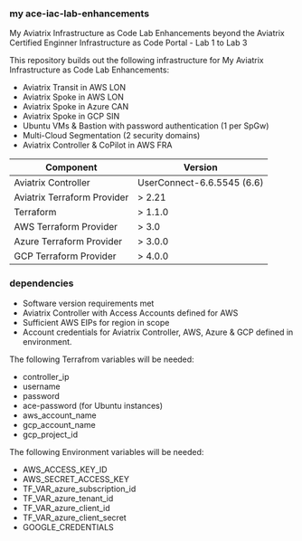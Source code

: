 ### my ace-iac-lab-enhancements
My Aviatrix Infrastructure as Code Lab Enhancements beyond the Aviatrix Certified Enginner Infrastructure as Code Portal - Lab 1 to Lab 3

This repository builds out the following infrastructure for My Aviatrix Infrastructure as Code Lab Enhancements:
- Aviatrix Transit in AWS LON
- Aviatrix Spoke in AWS LON
- Aviatrix Spoke in Azure CAN
- Aviatrix Spoke in GCP SIN
- Ubuntu VMs & Bastion with password authentication (1 per SpGw)
- Multi-Cloud Segmentation (2 security domains)
- Aviatrix Controller & CoPilot in AWS FRA

Component | Version
--- | ---
Aviatrix Controller | UserConnect-6.6.5545 (6.6)
Aviatrix Terraform Provider | > 2.21
Terraform | > 1.1.0
AWS Terraform Provider | > 3.0
Azure Terraform Provider | > 3.0.0
GCP Terraform Provider | > 4.0.0

### dependencies
- Software version requirements met
- Aviatrix Controller with Access Accounts defined for AWS
- Sufficient AWS EIPs for region in scope
- Account credentials for Aviatrix Controller, AWS, Azure & GCP defined in environment. 

The following Terrafrom variables will be needed:
  - controller_ip
  - username
  - password
  - ace-password (for Ubuntu instances)
  - aws_account_name
  - gcp_account_name
  - gcp_project_id

  The following Environment variables will be needed:
  - AWS_ACCESS_KEY_ID
  - AWS_SECRET_ACCESS_KEY
  - TF_VAR_azure_subscription_id
  - TF_VAR_azure_tenant_id
  - TF_VAR_azure_client_id
  - TF_VAR_azure_client_secret
  - GOOGLE_CREDENTIALS


